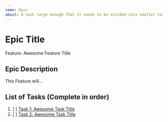 ```yaml
---
name: Epic
about: A task large enough that it needs to be divided into smaller tasks. It will usually be labeled as `enhancement`.
---
```


<!-- Issue title should mirror the Epic Title. -->

# Epic Title

Feature: Awesome Feature Title

## Epic Description

This Feature will...

## List of Tasks (Complete in order)

1. [ ] [Task 1: Awesome Task Title](https://github.com/IEEE-VIT/hangman-react/issues/1)
2. [ ] [Task 2: Awesome Task Title](https://github.com/IEEE-VIT/hangman-react/issues/2)
